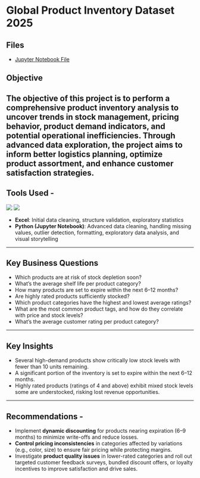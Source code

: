 #  Global Product Inventory Dataset 2025 

##  Files 
- [Jupyter Notebook File](https://github.com/Ratau-Lebohang/Lebohang-Analytics-Portfolio/blob/2feb04dd84cc1c4b606d2a101a6648c50d7e72e6/Global%20Product%20Inventory/Global%20Product%20Inventory%20.ipynb)

## Objective 
The objective of this project is to perform a comprehensive product inventory analysis to uncover 
trends in stock management, pricing behavior, product demand indicators, and potential operational 
inefficiencies. Through advanced data exploration, the project aims to inform better logistics planning, optimize 
product assortment, and enhance customer satisfaction strategies. 
--- 


##  Tools Used - 
<p align="left">
  <img src="https://img.shields.io/badge/Excel-217346?style=for-the-badge&logo=microsoft-excel&logoColor=white"/>
  <img src="https://img.shields.io/badge/Python-FFD43B?style=for-the-badge&logo=python&logoColor=blue"/>
</p> 

- **Excel**: Initial data cleaning, structure validation, exploratory statistics
- **Python (Jupyter Notebook)**: Advanced data cleaning, handling missing values, outlier detection, formatting, exploratory data analysis, and visual storytelling
 --- 


##  Key Business Questions 
- Which products are at risk of stock depletion soon?
- What’s the average shelf life per product category?
- How many products are set to expire within the next 6–12 months?
- Are highly rated products sufficiently stocked?
- Which product categories have the highest and lowest average ratings?
- What are the most common product tags, and how do they correlate with price and stock levels?
- What’s the average customer rating per product category? 

--- 


##  Key Insights 
- Several high-demand products show critically low stock levels with fewer than 10 units remaining.
- A significant portion of the inventory is set to expire within the next 6–12 months.
- Highly rated products (ratings of 4 and above) exhibit mixed stock levels some are understocked, risking lost revenue opportunities.
  
--- 


##  Recommendations - 
- Implement **dynamic discounting** for products nearing expiration (6–9 months) to minimize write-offs and reduce losses.
- **Control pricing inconsistencies** in categories affected by variations (e.g., color, size) to ensure fair pricing while protecting margins.
- Investigate **product quality issues** in lower-rated categories and roll out targeted customer feedback surveys, bundled discount offers, or loyalty incentives to improve satisfaction and drive sales.
